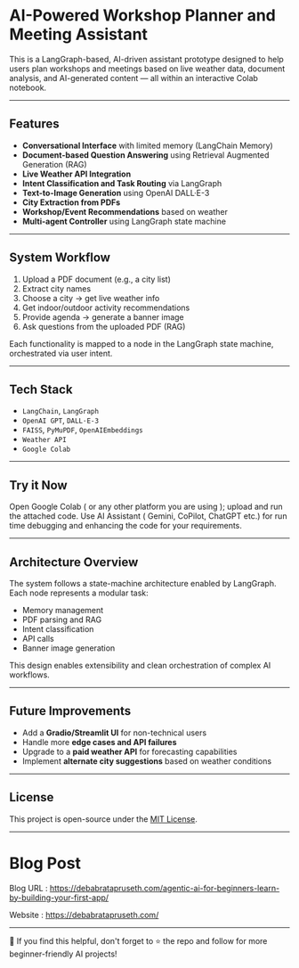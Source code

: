 # AI-Powered Workshop Planner and Meeting Assistant 

This is a LangGraph-based, AI-driven assistant prototype designed to help users plan workshops and meetings based on live weather data, document analysis, and AI-generated content — all within an interactive Colab notebook.

---

## Features

- **Conversational Interface** with limited memory (LangChain Memory)
- **Document-based Question Answering** using Retrieval Augmented Generation (RAG)
- **Live Weather API Integration**
- **Intent Classification and Task Routing** via LangGraph
- **Text-to-Image Generation** using OpenAI DALL·E-3
- **City Extraction from PDFs**
- **Workshop/Event Recommendations** based on weather
- **Multi-agent Controller** using LangGraph state machine

---

## System Workflow

1. Upload a PDF document (e.g., a city list)
2. Extract city names
3. Choose a city → get live weather info
4. Get indoor/outdoor activity recommendations
5. Provide agenda → generate a banner image
6. Ask questions from the uploaded PDF (RAG)

Each functionality is mapped to a node in the LangGraph state machine, orchestrated via user intent.

---

## Tech Stack

- `LangChain`, `LangGraph`
- `OpenAI GPT`, `DALL·E-3`
- `FAISS`, `PyMuPDF`, `OpenAIEmbeddings`
- `Weather API`
- `Google Colab`
  
---

##  Try it Now

Open Google Colab ( or any other platform you are using ); upload and run the attached code.
Use AI Assistant ( Gemini, CoPilot, ChatGPT etc.) for run time debugging and enhancing the code for your requirements.

---


##  Architecture Overview

The system follows a state-machine architecture enabled by LangGraph. Each node represents a modular task:
- Memory management
- PDF parsing and RAG
- Intent classification
- API calls
- Banner image generation

This design enables extensibility and clean orchestration of complex AI workflows.

---

##  Future Improvements

- Add a **Gradio/Streamlit UI** for non-technical users
- Handle more **edge cases and API failures**
- Upgrade to a **paid weather API** for forecasting capabilities
- Implement **alternate city suggestions** based on weather conditions

---


##  License

This project is open-source under the [MIT License](LICENSE).


---

# Blog Post

Blog URL : https://debabratapruseth.com/agentic-ai-for-beginners-learn-by-building-your-first-app/

Website : https://debabratapruseth.com/

---

👋 If you find this helpful, don't forget to ⭐ the repo and follow for more beginner-friendly AI projects!
